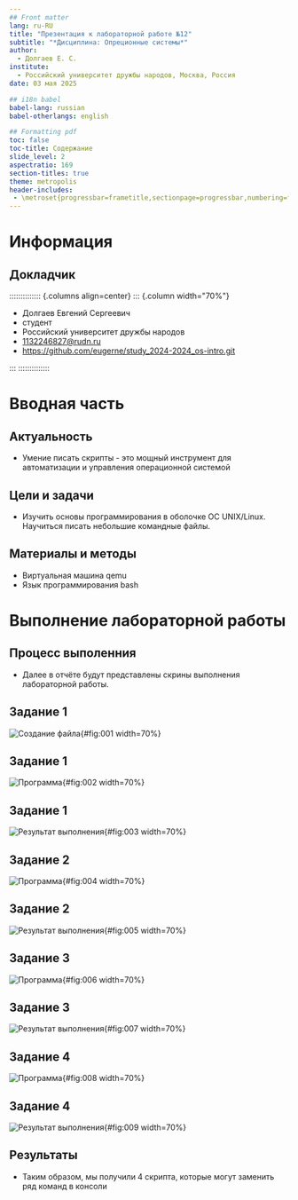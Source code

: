 ```yaml
---
## Front matter
lang: ru-RU
title: "Презентация к лабораторной работе №12"
subtitle: "*Дисциплина: Опреционные системы*"
author:
  - Долгаев Е. С.
institute:
  - Российский университет дружбы народов, Москва, Россия
date: 03 мая 2025

## i18n babel
babel-lang: russian
babel-otherlangs: english

## Formatting pdf
toc: false
toc-title: Содержание
slide_level: 2
aspectratio: 169
section-titles: true
theme: metropolis
header-includes:
 - \metroset{progressbar=frametitle,sectionpage=progressbar,numbering=fraction}
---
```


# Информация

## Докладчик

:::::::::::::: {.columns align=center}
::: {.column width="70%"}

  * Долгаев Евгений Сергеевич
  * студент
  * Российский университет дружбы народов
  * [1132246827@rudn.ru](mailto:1132246827@rudn.ru)
  * <https://github.com/eugerne/study_2024-2024_os-intro.git>

:::
::::::::::::::

# Вводная часть

## Актуальность

- Умение писать скрипты - это мощный инструмент для автоматизации и управления операционной системой

## Цели и задачи

- Изучить основы программирования в оболочке ОС UNIX/Linux. Научиться писать небольшие командные файлы.

## Материалы и методы

- Виртуальная машина qemu
- Язык программирования bash

# Выполнение лабораторной работы

## Процесс выполенния

- Далее в отчёте будут представлены скрины выполнения лабораторной работы.

## Задание 1

![Создание файла](image/1.png){#fig:001 width=70%}

## Задание 1

![Программа](image/2.png){#fig:002 width=70%}

## Задание 1

![Результат выполнения](image/3.png){#fig:003 width=70%}

## Задание 2

![Программа](image/4.png){#fig:004 width=70%}

## Задание 2

![Результат выполнения](image/5.png){#fig:005 width=70%}

## Задание 3

![Программа](image/6.png){#fig:006 width=70%}

## Задание 3

![Результат выполнения](image/7.png){#fig:007 width=70%}

## Задание 4

![Программа](image/8.png){#fig:008 width=70%}

## Задание 4

![Результат выполнения](image/9.png){#fig:009 width=70%}

## Результаты

- Таким образом, мы получили 4 скрипта, которые могут заменить ряд команд в консоли
